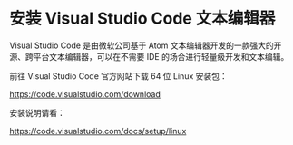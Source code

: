 # 安装 Visual Studio Code 文本编辑器

Visual Studio Code 是由微软公司基于 Atom 文本编辑器开发的一款强大的开源、跨平台文本编辑器，可以在不需要 IDE 的场合进行轻量级开发和文本编辑。

前往 Visual Studio Code 官方网站下载 64 位 Linux 安装包：

https://code.visualstudio.com/download

安装说明请看：

https://code.visualstudio.com/docs/setup/linux
